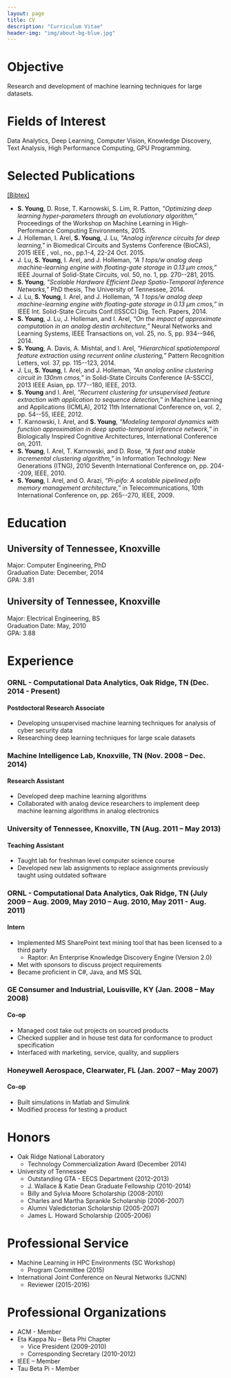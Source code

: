 ```yaml
---
layout: page
title: CV
description: "Curriculum Vitae"
header-img: "img/about-bg-blue.jpg"
---
```


# Objective
Research and development of machine learning techniques for large datasets.

# Fields of Interest
Data Analytics, Deep Learning, Computer Vision, Knowledge Discovery, Text Analysis,
High Performance Computing, GPU Programming.

# Selected Publications
[[Bibtex]](/content/citations.bib)
* **S. Young**, D. Rose, T. Karnowski, S. Lim, R. Patton, *"Optimizing deep learning hyper-parameters through an evolutionary algorithm,"* Proceedings of the Workshop on Machine Learning in High-Performance Computing Environments, 2015.
* J. Holleman, I. Arel, **S. Young**, J. Lu, *"Analog inference circuits for deep learning,"* in Biomedical Circuits and Systems Conference (BioCAS), 2015 IEEE , vol., no., pp.1-4, 22-24 Oct. 2015.
* J. Lu, **S. Young**, I. Arel, and J. Holleman, *“A 1 tops/w analog deep machine-learning engine with floating-gate storage in 0.13 μm cmos,”* IEEE Journal of Solid-State Circuits, vol. 50, no. 1, pp. 270--281, 2015.
* **S. Young**, *"Scalable Hardware Efficient Deep Spatio-Temporal Inference Networks,"* PhD thesis, The University of Tennessee, 2014.
* J. Lu, **S. Young**, I. Arel, and J. Holleman, *“A 1 tops/w analog deep machine-learning engine with floating-gate storage in 0.13 μm cmos,”* in IEEE Int. Solid-State Circuits Conf.(ISSCC) Dig. Tech. Papers, 2014.
* **S. Young**, J. Lu, J. Holleman, and I. Arel, *“On the impact of approximate computation in an analog destin architecture,”* Neural Networks and Learning Systems, IEEE Transactions on, vol. 25, no. 5, pp. 934--946, 2014.
* **S. Young**, A. Davis, A. Mishtal, and I. Arel, *“Hierarchical spatiotemporal feature extraction using recurrent online clustering,”* Pattern Recognition Letters, vol. 37, pp. 115--123, 2014.
* J. Lu, **S. Young**, I. Arel, and J. Holleman, *“An analog online clustering circuit in 130nm cmos,”* in Solid-State Circuits Conference (A-SSCC), 2013 IEEE Asian, pp. 177--180, IEEE, 2013.
* **S. Young** and I. Arel, *“Recurrent clustering for unsupervised feature extraction with application to sequence detection,”* in Machine Learning and Applications (ICMLA), 2012 11th International Conference on, vol. 2, pp. 54--55, IEEE, 2012.
* T. Karnowski, I. Arel, and **S. Young**, *“Modeling temporal dynamics with function approximation in deep spatio-temporal inference network,”* in Biologically Inspired Cognitive Architectures, International Conference on, 2011.
* **S. Young**, I. Arel, T. Karnowski, and D. Rose, *“A fast and stable incremental clustering algorithm,”* in Information Technology: New Generations (ITNG), 2010 Seventh International Conference on, pp. 204--209, IEEE, 2010.
* **S. Young**, I. Arel, and O. Arazi, *“Pi-pifo: A scalable pipelined pifo memory management architecture,”* in Telecommunications, 10th International Conference on, pp. 265--270, IEEE, 2009.

# Education

## University of Tennessee, Knoxville
Major: Computer Engineering, PhD   
Graduation Date: December, 2014  
GPA: 3.81

## University of Tennessee, Knoxville
Major: Electrical Engineering, BS   
Graduation Date: May, 2010  
GPA: 3.88

# Experience

### ORNL - Computational Data Analytics, Oak Ridge, TN (Dec. 2014 - Present)  

#### Postdoctoral Research Associate
- Developing unsupervised machine learning techniques for analysis of cyber security data
- Researching deep learning techniques for large scale datasets

### Machine Intelligence Lab, Knoxville, TN (Nov. 2008 – Dec. 2014)  

#### Research Assistant 
- Developed deep machine learning algorithms  
- Collaborated with analog device researchers to implement deep machine learning algorithms in analog electronics  

### University of Tennessee, Knoxville, TN (Aug. 2011 – May 2013)

#### Teaching Assistant  
- Taught lab for freshman level computer science course  
- Developed new lab assignments to replace assignments previously taught using outdated software

### ORNL - Computational Data Analytics, Oak Ridge, TN (July 2009 – Aug. 2009, May 2010 – Aug. 2010, May 2011 - Aug. 2011)  

#### Intern  
- Implemented MS SharePoint text mining tool that has been licensed to a third party 
    - Raptor: An Enterprise Knowledge Discovery Engine (Version 2.0)
- Met with sponsors to discuss project requirements
- Became proficient in C#, Java, and MS SQL

### GE Consumer and Industrial, Louisville, KY (Jan. 2008 – May 2008)  

#### Co-op  
- Managed cost take out projects on sourced products
- Checked supplier and in house test data for conformance to product specification
- Interfaced with marketing, service, quality, and suppliers

### Honeywell Aerospace, Clearwater, FL (Jan. 2007 – May 2007)  

#### Co-op  
- Built simulations in Matlab and Simulink
- Modified process for testing a product 

# Honors
- Oak Ridge National Laboratory
    - Technology Commercialization Award (December 2014)
- University of Tennessee
    - Outstanding GTA - EECS Department (2012-2013)
    - J. Wallace & Katie Dean Graduate Fellowship (2010-2014)
    - Billy and Sylvia Moore Scholarship (2008-2010)
    - Charles and Martha Sprankle Scholarship (2006-2007)
    - Alumni Valedictorian Scholarship (2005-2007)
    - James L. Howard Scholarship (2005-2006)

# Professional Service
- Machine Learning in HPC Environments (SC Workshop)
    - Program Committee (2015)
- International Joint Conference on Neural Networks (IJCNN)
    - Reviewer (2015-2016)

# Professional Organizations
- ACM - Member
- Eta Kappa Nu – Beta Phi Chapter
    - Vice President (2009-2010)
    - Corresponding Secretary (2010-2012)
- IEEE – Member
- Tau Beta Pi - Member

